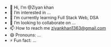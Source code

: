 - 👋 Hi, I’m @Ziyan khan
- 👀 I’m interested in ...
- 🌱 I’m currently learning Full Stack Web, DSA 
- 💞️ I’m looking to collaborate on ...
- 📫 How to reach me ziyankhan1363@gmail.com
- 😄 Pronouns: ...
- ⚡ Fun fact: ...

<!---
Ziyankhan2801/Ziyankhan2801 is a ✨ special ✨ repository because its `README.md` (this file) appears on your GitHub profile.
You can click the Preview link to take a look at your changes.
--->
